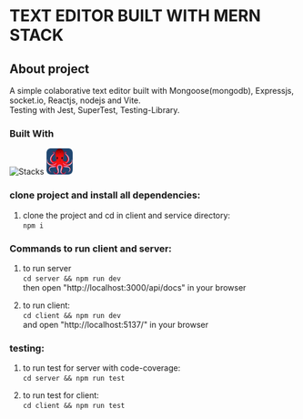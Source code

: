 # TEXT EDITOR BUILT WITH MERN STACK

## About project
A simple colaborative text editor built with Mongoose(mongodb), Expressjs, socket.io, Reactjs, nodejs and Vite.   
Testing with Jest, SuperTest, Testing-Library.


### Built With
![Stacks](https://skills.thijs.gg/icons?i=mongodb,express,react,nodejs,jest,vite)  <img src="./rtl.png" width="46px" height="46px">
  

### clone project and install all dependencies: 

1. clone the project and cd in client and service directory:  
`npm i`  


### Commands to run client and server:
1. to run server  
`cd server && npm run dev`  
then open "http://localhost:3000/api/docs" in your browser   


2. to run client:   
`cd client && npm run dev`  
and open "http://localhost:5137/" in your browser

### testing:
1. to run test for server with code-coverage:     
`cd server && npm run test`  

2. to run test for client:  
`cd client && npm run test`





